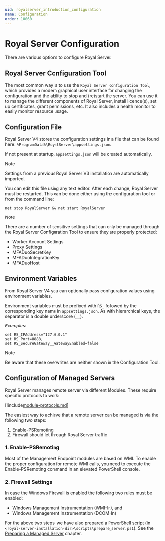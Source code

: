 ```yaml
---
uid: royalserver_introduction_configuration
name: Configuration
order: 10060
---
```


# Royal Server Configuration

There are various options to configure Royal Server.

## Royal Server Configuration Tool

The most common way is to use the `Royal Server Configuration Tool`, which provides a modern graphical user interface for changing the configuration and the ability to stop and (re)start the server. You can use it to manage the different components of Royal Server, install licence(s), set up certificates, grant permissions, etc. It also includes a health monitor to easily monitor resource usage.

## Configuration File
Royal Server V4 stores the configuration settings in a file that can be found here: `%ProgramData%\RoyalServer\appsettings.json`.

If not present at startup, `appsettings.json` will be created automatically.

> [!NOTE]
> Settings from a previous Royal Server V3 installation are automatically imported.

You can edit this file using any text editor. After each change, Royal Server must be restarted. 
This can be done either using the configuration tool or from the command line:

```
net stop RoyalServer && net start RoyalServer
```

> [!NOTE]
> There are a number of sensitive settings that can only be managed through the Royal Server Configuration Tool to ensure they are properly protected:
>
> - Worker Account Settings
> - Proxy Settings
> - MFADuoSecretKey
> - MFADuoIntegrationKey
> - MFADuoHost

## Environment Variables

From Royal Server V4 you can optionally pass configuration values using environment variables.

Environment variables must be prefixed with `RS_` followed by the corresponding key name in `appsettings.json`.
As with hierarchical keys, the separator is a double underscore (`__`).

_Examples:_

```
set RS_IPAddress="127.0.0.1"
set RS_Port=8888,
set RS_SecureGateway__GatewayEnabled=false
```

> [!NOTE]
> Be aware that these overwrites are neither shown in the Configuration Tool.

## Configuration of Managed Servers

Royal Server manages remote server via different Modules. These require specific protocols to work:

[!include[module-protocols.md](../_shared/module-protocols.md)]

The easiest way to achieve that a remote server can be managed is via the following two steps:

1.  Enable-PSRemoting
2.  Firewall should let through Royal Server traffic

### 1. Enable-PSRemoting

Most of the Management Endpoint modules are based on WMI. To enable the proper configuration for remote WMI calls, you need to execute the Enable-PSRemoting command in an elevated PowerShell console.

### 2. Firewall Settings

In case the Windows Firewall is enabled the following two rules must be enabled:

- Windows Management Instrumentation (WMI-In), and
- Windows Management Instrumentation (DCOM-In)

For the above two steps, we have also prepared a PowerShell script (in `<royal-server-installation-dir>\scripts\prepare_server.ps1`). See the [Preparing a Managed Server](xref:royalserver_advanced_management_scripts_prepare) chapter.
